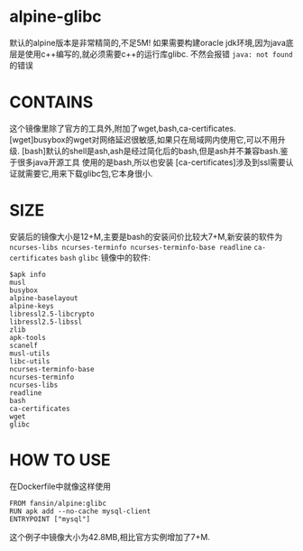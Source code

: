 # alpine-glibc

默认的alpine版本是非常精简的,不足5M!
如果需要构建oracle jdk环境,因为java底层是使用c++编写的,就必须需要c++的运行库glibc.
不然会报错 `java: not found` 的错误

# CONTAINS

这个镜像里除了官方的工具外,附加了wget,bash,ca-certificates.
[wget]busybox的wget对网络延迟很敏感,如果只在局域网内使用它,可以不用升级.
[bash]默认的shell是ash,ash是经过简化后的bash,但是ash并不兼容bash.鉴于很多java开源工具
使用的是bash,所以也安装
[ca-certificates]涉及到ssl需要认证就需要它,用来下载glibc包,它本身很小.

# SIZE

安装后的镜像大小是12+M,主要是bash的安装问价比较大7+M,新安装的软件为`ncurses-libs ncurses-terminfo ncurses-terminfo-base readline`
`ca-certificates` `bash` `glibc`
镜像中的软件:

    $apk info
    musl
    busybox
    alpine-baselayout
    alpine-keys
    libressl2.5-libcrypto
    libressl2.5-libssl
    zlib
    apk-tools
    scanelf
    musl-utils
    libc-utils
    ncurses-terminfo-base
    ncurses-terminfo
    ncurses-libs
    readline
    bash
    ca-certificates
    wget
    glibc

# HOW TO USE

在Dockerfile中就像这样使用

    FROM fansin/alpine:glibc
    RUN apk add --no-cache mysql-client
    ENTRYPOINT ["mysql"]
    
这个例子中镜像大小为42.8MB,相比官方实例增加了7+M.
